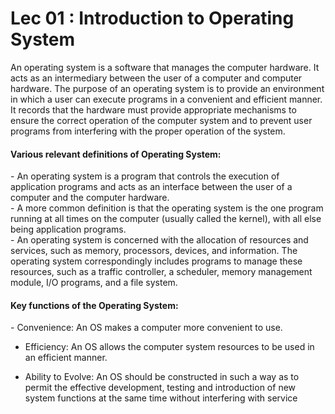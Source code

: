 <h1> <span>Lec 01 : </span>Introduction to Operating System </h1>
<p>
An operating system is a software that manages the computer hardware. It acts as an intermediary between the user of a computer and computer hardware. The purpose of an operating system is to provide an environment in which a user can execute programs in a convenient and efficient manner. It records that the hardware must provide appropriate mechanisms to ensure the correct operation of the computer system and to prevent user programs from interfering with the proper operation of the system.
</p>

<h4>Various relevant definitions of Operating System:</h4>
<p>
- An operating system is a program that controls the execution of application programs and acts as an interface between the user of a computer and the computer hardware.<br>
- A more common definition is that the operating system is the one program running at all times on the computer (usually called the kernel), with all else being application programs.<br>
- An operating system is concerned with the allocation of resources and services, such as memory, processors, devices, and information. The operating system correspondingly includes programs to manage these resources, such as a traffic controller, a scheduler, memory management module, I/O programs, and a file system.
</p>

<h4>Key functions of the Operating System:</h4>
<p>
- Convenience: An OS makes a computer more convenient to use.

- Efficiency: An OS allows the computer system resources to be used in an efficient manner.

- Ability to Evolve: An OS should be constructed in such a way as to permit the effective development, testing and introduction of new system functions at the same time without interfering with service
</p>